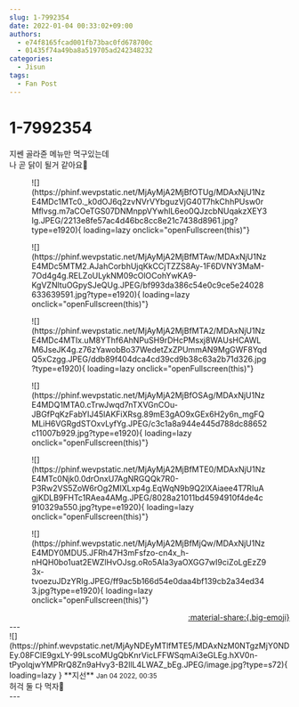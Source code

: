 ```yaml
---
slug: 1-7992354
date: 2022-01-04 00:33:02+09:00
authors:
  - e74f8165fcad001fb73bac0fd678700c
  - 01435f74a49ba8a519705ad242348232
categories:
  - Jisun
tags:
  - Fan Post
---
```


# 1-7992354

<div class="post-container" markdown="1">
<div class="content-container md-sidebar__scrollwrap" markdown="1">

지쎈 골라쥰 메뉴만 먹구있는데<br>나 곧 닭이 될거 같아요🐓
<figure markdown="1">
![](https://phinf.wevpstatic.net/MjAyMjA2MjBfOTUg/MDAxNjU1NzE4MDc1MTc0._k0dOJ6q2zvNVrVYbguzVjG40T7hkChhPUsw0rMflvsg.m7aCOeTGS07DNMnppVYwhlL6eo0QJzcbNUqakzXEY3Ig.JPEG/2213e8fe57ac4d46bc8cc8e21c7438d8961.jpg?type=e1920){ loading=lazy onclick="openFullscreen(this)"}
</figure>

<figure markdown="1">
![](https://phinf.wevpstatic.net/MjAyMjA2MjBfMTAw/MDAxNjU1NzE4MDc5MTM2.AJahCorbhUjqKkCCjTZZS8Ay-1F6DVNY3MaM-7Od4g4g.RELZoULykNM09cOlOCohYwKA9-KgVZNltuOGpySJeQUg.JPEG/bf993da386c54e0c9ce5e24028633639591.jpg?type=e1920){ loading=lazy onclick="openFullscreen(this)"}
</figure>

<figure markdown="1">
![](https://phinf.wevpstatic.net/MjAyMjA2MjBfMTA2/MDAxNjU1NzE4MDc4MTIx.uM8YThf6AhNPuSH9rDHcPMsxj8WAUsHCAWLM6JseJK4g.z76zYawobBo37WedetZxZPUmmAN9MgGWF8YqdQ5xCzgg.JPEG/ddb89f404dca4cd39cd9b38c63a2b71d326.jpg?type=e1920){ loading=lazy onclick="openFullscreen(this)"}
</figure>

<figure markdown="1">
![](https://phinf.wevpstatic.net/MjAyMjA2MjBfOSAg/MDAxNjU1NzE4MDQ1MTA0.cTrwJwqd7nTXVGnCOu-JBGfPqKzFabYIJ45lAKFiXRsg.89mE3gAO9xGEx6H2y6n_mgFQMLiH6VGRgdSTOxvLyfYg.JPEG/c3c1a8a944e445d788dc88652c11007b929.jpg?type=e1920){ loading=lazy onclick="openFullscreen(this)"}
</figure>

<figure markdown="1">
![](https://phinf.wevpstatic.net/MjAyMjA2MjBfMTE0/MDAxNjU1NzE4MTc0Njk0.0drOnxU7AgNRGQQk7R0-P3Rw2VS5ZoW6rOg2MIXLxp4g.EqWqN9b9Q2lXAiaee4T7RIuAgjKDLB9FHTc1RAea4AMg.JPEG/8028a21011bd4594910f4de4c910329a550.jpg?type=e1920){ loading=lazy onclick="openFullscreen(this)"}
</figure>

<figure markdown="1">
![](https://phinf.wevpstatic.net/MjAyMjA2MjBfMjQw/MDAxNjU1NzE4MDY0MDU5.JFRh47H3mFsfzo-cn4x_h-nHQH0bo1uat2EWZlHvOJsg.oRo5AIa3yaOXGG7wI9ciZoLgEzZ93x-tvoezuJDzYRIg.JPEG/ff9ac5b166d54e0daa4bf139cb2a34ed343.jpg?type=e1920){ loading=lazy onclick="openFullscreen(this)"}
</figure>


</div>
</div>

<div style="text-align: right;" markdown="1">
<a href="https://weverse.io/fromis9/fanpost/1-7992354" style="text-align: right;">:material-share:{.big-emoji}</a>
</div>
---

<div class="comments-container md-sidebar__scrollwrap" markdown="1">
<div class="comment" markdown="1">
<div class='id-container' markdown="1">
![](https://phinf.wevpstatic.net/MjAyNDEyMTlfMTE5/MDAxNzM0NTgzMjY0NDEy.08FClE9gxLY-99LscoMUgQbKnrVicLFFWSqmAi3eGLEg.hXV0n-tPyoIqjwYMPRrQ8Zn9aHvy3-B2llL4LWAZ_bEg.JPEG/image.jpg?type=s72){ loading=lazy }
**<span class="artist">지선</span>** <small>Jan 04 2022, 00:35</small><br>
</div>
<div class='comment-body' markdown="1">
허걱 둘 다 먹자🥺
</div>
</div>
</div>
---
